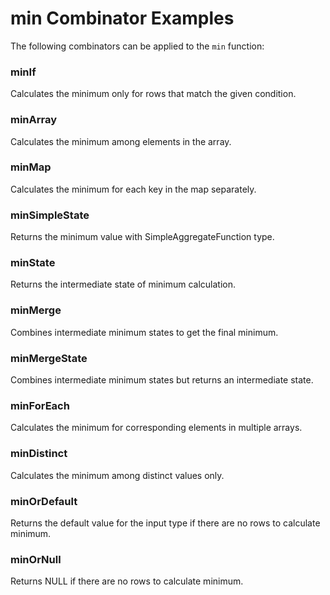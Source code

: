 # min Combinator Examples

The following combinators can be applied to the `min` function:

### minIf
Calculates the minimum only for rows that match the given condition.

### minArray
Calculates the minimum among elements in the array.

### minMap
Calculates the minimum for each key in the map separately.

### minSimpleState
Returns the minimum value with SimpleAggregateFunction type.

### minState
Returns the intermediate state of minimum calculation.

### minMerge
Combines intermediate minimum states to get the final minimum.

### minMergeState
Combines intermediate minimum states but returns an intermediate state.

### minForEach
Calculates the minimum for corresponding elements in multiple arrays.

### minDistinct
Calculates the minimum among distinct values only.

### minOrDefault
Returns the default value for the input type if there are no rows to calculate minimum.

### minOrNull
Returns NULL if there are no rows to calculate minimum. 